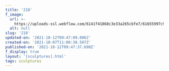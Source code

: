 ```yaml
---
title: '218'
f_image:
  url: >-
    https://uploads-ssl.webflow.com/6141f41868c3e33a265cbfe7/61655997c9f0184962c89801_218.jpg
  alt: null
slug: '218'
updated-on: '2021-10-12T09:47:09.006Z'
created-on: '2021-10-07T11:00:38.507Z'
published-on: '2021-10-12T09:47:37.690Z'
f_display: true
layout: '[sculptures].html'
tags: sculptures
---
```



